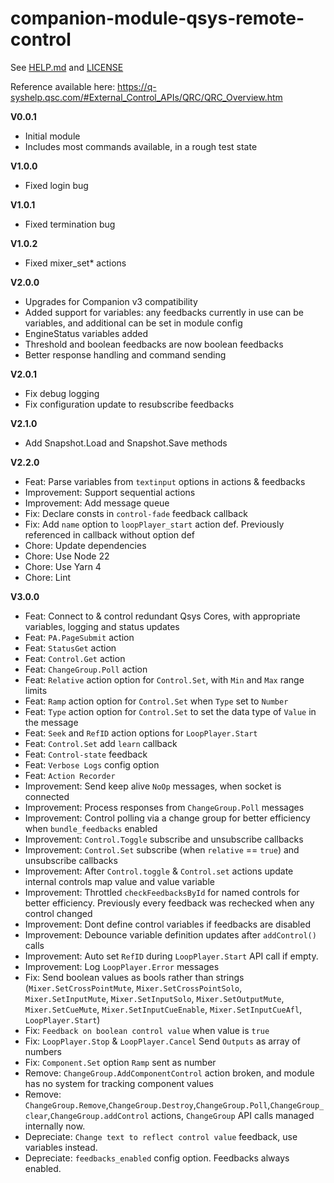 # companion-module-qsys-remote-control

See [HELP.md](./companion/HELP.md) and [LICENSE](./LICENSE)

Reference available here: https://q-syshelp.qsc.com/#External_Control_APIs/QRC/QRC_Overview.htm

**V0.0.1**

- Initial module
- Includes most commands available, in a rough test state

**V1.0.0**

- Fixed login bug

**V1.0.1**

- Fixed termination bug

**V1.0.2**

- Fixed mixer_set\* actions

**V2.0.0**

- Upgrades for Companion v3 compatibility
- Added support for variables: any feedbacks currently in use can be variables, and additional can be set in module config
- EngineStatus variables added
- Threshold and boolean feedbacks are now boolean feedbacks
- Better response handling and command sending

**V2.0.1**

- Fix debug logging
- Fix configuration update to resubscribe feedbacks

**V2.1.0**

- Add Snapshot.Load and Snapshot.Save methods

**V2.2.0**

- Feat: Parse variables from `textinput` options in actions & feedbacks
- Improvement: Support sequential actions
- Improvement: Add message queue
- Fix: Declare consts in `control-fade` feedback callback
- Fix: Add `name` option to `loopPlayer_start` action def. Previously referenced in callback without option def
- Chore: Update dependencies
- Chore: Use Node 22
- Chore: Use Yarn 4
- Chore: Lint

**V3.0.0**

- Feat: Connect to & control redundant Qsys Cores, with appropriate variables, logging and status updates
- Feat: `PA.PageSubmit` action
- Feat: `StatusGet` action
- Feat: `Control.Get` action
- Feat: `ChangeGroup.Poll` action
- Feat: `Relative` action option for `Control.Set`, with `Min` and `Max` range limits
- Feat: `Ramp` action option for `Control.Set` when `Type` set to `Number`
- Feat: `Type` action option for `Control.Set` to set the data type of `Value` in the message
- Feat: `Seek` and `RefID` action options for `LoopPlayer.Start`
- Feat: `Control.Set` add `learn` callback
- Feat: `Control-state` feedback
- Feat: `Verbose Logs` config option
- Feat: `Action Recorder`
- Improvement: Send keep alive `NoOp` messages, when socket is connected
- Improvement: Process responses from `ChangeGroup.Poll` messages
- Improvement: Control polling via a change group for better efficiency when `bundle_feedbacks` enabled
- Improvement: `Control.Toggle` subscribe and unsubscribe callbacks
- Improvement: `Control.Set` subscribe (when `relative` == `true`) and unsubscribe callbacks
- Improvement: After `Control.toggle` & `Control.set` actions update internal controls map value and value variable
- Improvement: Throttled `checkFeedbacksById` for named controls for better efficiency. Previously every feedback was rechecked when any control changed
- Improvement: Dont define control variables if feedbacks are disabled
- Improvement: Debounce variable definition updates after `addControl()` calls
- Improvement: Auto set `RefID` during `LoopPlayer.Start` API call if empty.
- Improvement: Log `LoopPlayer.Error` messages
- Fix: Send boolean values as bools rather than strings (`Mixer.SetCrossPointMute`, `Mixer.SetCrossPointSolo`, `Mixer.SetInputMute`, `Mixer.SetInputSolo`, `Mixer.SetOutputMute`, `Mixer.SetCueMute`, `Mixer.SetInputCueEnable`, `Mixer.SetInputCueAfl`, `LoopPlayer.Start`)
- Fix: `Feedback on boolean control value` when value is `true`
- Fix: `LoopPlayer.Stop` & `LoopPlayer.Cancel` Send `Outputs` as array of numbers
- Fix: `Component.Set` option `Ramp` sent as number
- Remove: `ChangeGroup.AddComponentControl` action broken, and module has no system for tracking component values
- Remove: `ChangeGroup.Remove`,`ChangeGroup.Destroy`,`ChangeGroup.Poll`,`ChangeGroup_clear`,`ChangeGroup.addControl` actions, `ChangeGroup` API calls managed internally now.
- Depreciate: `Change text to reflect control value` feedback, use variables instead.
- Depreciate: `feedbacks_enabled` config option. Feedbacks always enabled.
